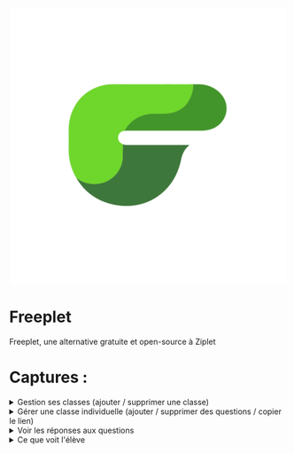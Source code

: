 <p align="center">
  <img src="https://raw.githubusercontent.com/XenocodeRCE/Freeplet/main/logo_freeplet.png" alt="Logo" style="width:500px;">
</p>

# Freeplet
Freeplet, une alternative gratuite et open-source à Ziplet

# Captures : 
<details>
  <summary>Gestion ses classes (ajouter / supprimer une classe)</summary>
  <img src="https://i.imgur.com/IlczWHQ.png">
</details>

<details>
  <summary>Gérer une classe individuelle (ajouter / supprimer des questions / copier le lien)</summary>
  <img src="https://i.imgur.com/4sxSQ4b.png">
</details>

<details>
  <summary>Voir les réponses aux questions</summary>
  <img src="https://i.imgur.com/ZG9jfui.png">
</details>

<details>
  <summary>Ce que voit l'élève</summary>
  <img src="https://i.imgur.com/0v6kJaI.png">
</details>



